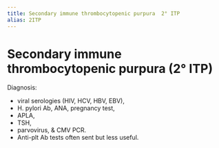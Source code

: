 ```yaml
---
title: Secondary immune thrombocytopenic purpura  2° ITP
alias: 2ITP
---
```


# Secondary immune thrombocytopenic purpura (2° ITP)

Diagnosis:

- viral serologies (HIV, HCV, HBV, EBV),
- H. pylori Ab, ANA, pregnancy test,
- APLA,
- TSH,
- parvovirus, & CMV PCR.
- Anti-plt Ab tests often sent but less useful.
